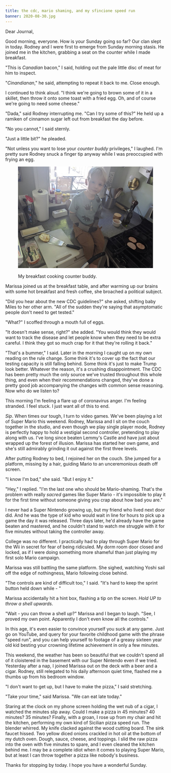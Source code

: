 ```yaml
---
title: the cdc, mario shaming, and my sfincione speed run
banner: 2020-08-30.jpg
---
```


Dear Journal,

Good morning, everyone.  How is your Sunday going so far?  Our clan
slept in today.  Rodney and I were first to emerge from Sunday morning
stasis.  He joined me in the kitchen, grabbing a seat on the counter
while I made breakfast.

"This is _Canadian_ bacon," I said, holding out the pale little disc
of meat for him to inspect.

"_Cinandianan_," he said, attempting to repeat it back to me.  Close
enough.

I continued to think aloud.  "I think we're going to brown some of it
in a skillet, then throw it onto some toast with a fried egg.  Oh, and
of course we're going to need some cheese."

"Dada," said Rodney interrupting me.  "Can I try some of this?"  He
held up a ramiken of cinnamon sugar left out from breakfast the day
before.

"No you cannot," I said sternly.

"Just a little bit?" he pleaded.

"Not unless you want to lose your _counter buddy_ privileges," I
laughed.  I'm pretty sure Rodney snuck a finger tip anyway while I was
preoccupied with frying an egg.

<figure>
  <a href="/images/counter-buddy.jpg">
    <img alt="counter buddy" src="/images/counter-buddy.jpg"/>
  </a>
  <figcaption>
    <p>My breakfast cooking counter buddy.</p>
  </figcaption>
</figure>

Marissa joined us at the breakfast table, and after warming up our
brains with some hot breakfast and fresh coffee, she broached a
political subject.

"Did you hear about the new CDC guidelines?" she asked, shifting baby
Miles to her other arm.  "All of the sudden they're saying that
asymptomatic people don't need to get tested."

"What?" I scoffed through a mouth full of eggs.

"It doesn't make sense, right?" she added.  "You would think they
would want to track the disease and let people know when they need to
be extra careful.  I think they got so much crap for it that they're
rolling it back."

"That's a bummer," I said.  Later in the morning I caught up on my own
reading on the rule change.  Some think it's to cover up the fact that
our testing capacity is still falling behind.  Some think it's just to
make Trump look better.  Whatever the reason, it's a crushing
disappointment.  The CDC has been pretty much the only source we've
trusted throughout this whole thing, and even when their
recommendations changed, they've done a pretty good job accompanying
the changes with common sense reasoning.  Now who do we listen to?

This morning I'm feeling a flare up of coronavirus anger.  I'm feeling
stranded.  I feel stuck.  I just want all of this to end.

_Sip_.  When times our tough, I turn to video games.  We've been
playing a lot of Super Mario this weekend.  Rodney, Marissa and I sit
on the couch together in the studio, and even though we play single
player mode, Rodney is perfectly happy to hold a vestigial second
controller, pretending to play along with us.  I've long since beaten
Lemmy's Castle and have just about wrapped up the forest of illusion.
Marissa has started her own game, and she's still admirably grinding
it out against the first three levels.

After putting Rodney to bed, I rejoined her on the couch.  She jumped
for a platform, missing by a hair, guiding Mario to an unceremonious
death off screen.

"I know I'm bad," she said.  "But I enjoy it."

"Hey," I replied.  "I'm the last one who should be Mario-shaming.
That's the problem with really _sacred_ games like Super Mario - it's
impossible to play it for the first time without someone giving you
crap about how bad you are."

I never had a Super Nintendo growing up, but my friend who lived next
door did.  And he was the type of kid who would wait in line for hours
to pick up a game the day it was released.  Three days later, he'd
already have the game beaten and mastered, and he couldn't stand to
watch me struggle with it for five minutes without taking the
controller away.

College was no different.  I practically had to play through Super
Mario for the Wii in secret for fear of being ridiculed.  My dorm room
door closed and locked, as if I were doing something more shameful
than just playing my first solo Mario campaign.

Marissa was still battling the same platform.  She sighed, watching
Yoshi sail off the edge of nothingness, Mario following close behind.

"The controls are kind of difficult too," I said.  "It's hard to keep
the sprint button held down while - "

Marissa accidentally hit a hint box, flashing a tip on the screen.
_Hold UP to throw a shell upwards_.

"Wait - you can throw a shell _up_?"  Marissa and I began to laugh.
"See, I proved my own point.  Apparently I don't even know all the
controls."

In this age, it's even easier to convince yourself you suck at any
game.  Just go on YouTube, and query for your favorite childhood game
with the phrase "speed run", and you can help yourself to footage of a
greasy sixteen year old kid besting your crowning lifetime achievement
in only a few minutes.

This weekend, the weather has been so beautiful that we couldn't spend
all of it cloistered in the basement with our Super Nintendo even if
we tried.  Yesterday after a nap, I joined Marissa out on the deck
with a beer and a cigar.  Rodney, still relegated to his daily
afternoon quiet time, flashed me a thumbs up from his bedroom window.

"I don't want to get up, but I have to make the pizza," I said
stretching.

"Take your time," said Marissa.  "We can eat late today."

Staring at the clock on my phone screen holding the wet nub of a
cigar, I watched the minutes slip away.  Could I make a pizza in 45
minutes?  40 minutes?  35 minutes?  Finally, with a groan, I rose up
from my chair and hit the kitchen, performing my own kind of Sicilian
pizza speed run.  The blender whirred.  My knife clacked against the
wood cutting board.  The sink faucet hissed.  Two yellow diced onions
crackled in hot oil at the bottom of my dutch oven.  Dough, sauce,
cheese, and toppings.  I slid the raw pizza into the oven with five
minutes to spare, and I even cleaned the kitchen behind me.  I may be
a complete idiot when it comes to playing Super Mario, but at least I
can throw together a pizza like nobody's business.

Thanks for stopping by today.  I hope you have a wonderful Sunday.
